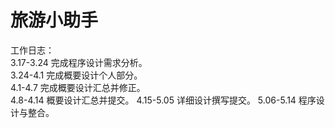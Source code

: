 # 旅游小助手
工作日志：  
3.17-3.24 完成程序设计需求分析。  
3.24-4.1  完成概要设计个人部分。  
4.1-4.7   完成概要设计汇总并修正。  
4.8-4.14  概要设计汇总并提交。
4.15-5.05 详细设计撰写提交。
5.06-5.14 程序设计与整合。
